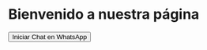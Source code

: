 <!DOCTYPE html>
<html lang="es">
<head>
    <meta charset="UTF-8">
    <meta name="viewport" content="width=device-width, initial-scale=1.0">
    <title>Chat en WhatsApp</title>
</head>
<body>
    <h1>Bienvenido a nuestra página</h1>
    <button onclick="window.open('https://api.whatsapp.com/send?phone=1234567890&text=Hola%20quiero%20ayuda', '_blank')">Iniciar Chat en WhatsApp</button>
</body>
</html>
